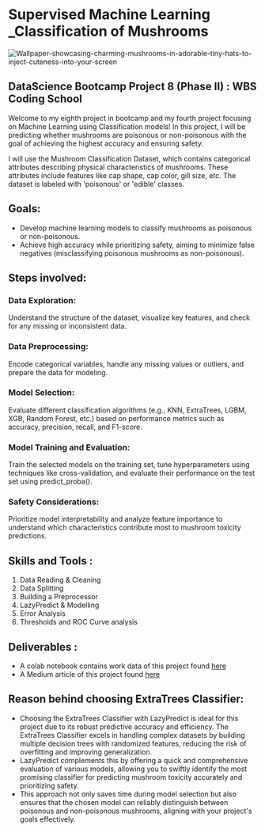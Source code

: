 # Supervised Machine Learning _Classification of Mushrooms
![Wallpaper-showcasing-charming-mushrooms-in-adorable-tiny-hats-to-inject-cuteness-into-your-screen](https://github.com/user-attachments/assets/fbdd9225-c67f-4d64-a861-188f4f40178b)


## DataScience Bootcamp Project 8 (Phase II) : WBS Coding School
Welcome to my eighth project in bootcamp and my fourth project focusing on Machine Learning using Classification models! In this project, I will be predicting whether mushrooms are poisonous or non-poisonous with the goal of achieving the highest accuracy and ensuring safety.

I will use the Mushroom Classification Dataset, which contains categorical attributes describing physical characteristics of mushrooms. These attributes include features like cap shape, cap color, gill size, etc. The dataset is labeled with 'poisonous' or 'edible' classes.

## Goals:
- Develop machine learning models to classify mushrooms as poisonous or non-poisonous.
- Achieve high accuracy while prioritizing safety, aiming to minimize false negatives (misclassifying poisonous mushrooms as non-poisonous).

## Steps involved:

### Data Exploration: 
Understand the structure of the dataset, visualize key features, and check for any missing or inconsistent data.

### Data Preprocessing: 
Encode categorical variables, handle any missing values or outliers, and prepare the data for modeling.

### Model Selection: 
Evaluate different classification algorithms (e.g., KNN, ExtraTrees, LGBM, XGB, Random Forest, etc.) based on performance metrics such as accuracy, precision, recall, and F1-score.

### Model Training and Evaluation: 
Train the selected models on the training set, tune hyperparameters using techniques like cross-validation, and evaluate their performance on the test set using predict_proba().

### Safety Considerations: 
Prioritize model interpretability and analyze feature importance to understand which characteristics contribute most to mushroom toxicity predictions.

## Skills and Tools :
1. Data Reading & Cleaning
2. Data Splitting
3. Building a Preprocessor
4. LazyPredict & Modelling
5. Error Analysis
6. Thresholds and ROC Curve analysis

## Deliverables :
- A colab notebook contains work data of this project found [here](https://github.com/PriyankaSPawar/Data_Science_Supervised_Machine_Learning_Mushrooms_Classification/blob/main/Mushrooms_ML_Classification_Competition.ipynb)
- A Medium article of this project found [here]()

## Reason behind choosing ExtraTrees Classifier:
- Choosing the ExtraTrees Classifier with LazyPredict is ideal for this project due to its robust predictive accuracy and efficiency. The ExtraTrees Classifier excels in handling complex datasets by building multiple decision trees with randomized features, reducing the risk of overfitting and improving generalization. 
- LazyPredict complements this by offering a quick and comprehensive evaluation of various models, allowing you to swiftly identify the most promising classifier for predicting mushroom toxicity accurately and prioritizing safety.
- This approach not only saves time during model selection but also ensures that the chosen model can reliably distinguish between poisonous and non-poisonous mushrooms, aligning with your project's goals effectively.







